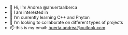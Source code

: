 - 👋 Hi, I’m Andrea   @ahuertaalberca
- 👀 I am interested in 
- 🌱 I’m currently learning C++ and Phyton
- 💞️ I’m looking to collaborate on different types of projects
- 📫 this is my email: huerta.andrea@outlook.com

<!---
ahuertaalberca/ahuertaalberca is a ✨ special ✨ repository because its `README.md` (this file) appears on your GitHub profile.
You can click the Preview link to take a look at your changes.
--->
